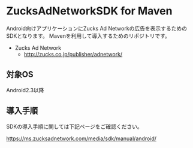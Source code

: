 ZucksAdNetworkSDK for Maven
=====================

Android向けアプリケーションにZucks Ad Networkの広告を表示するためのSDKとなります。
Mavenを利用して導入するためのリポジトリです。

* Zucks Ad Network
  * http://zucks.co.jp/publisher/adnetwork/

## 対象OS

Android2.3以降

## 導入手順

SDKの導入手順に関しては下記ページをご確認ください。

https://ms.zucksadnetwork.com/media/sdk/manual/android/

